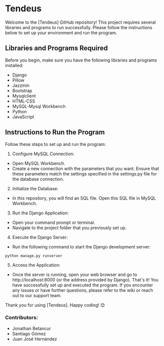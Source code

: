 # Tendeus
Welcome to the [Tendeus] GitHub repository! This project requires several libraries and programs to run successfully. Please follow the instructions below to set up your environment and run the program.

## Libraries and Programs Required
Before you begin, make sure you have the following libraries and programs installed:

- Django
- Pillow
- Jazzmin
- Bootstrap
- Mysqlclient
- HTML-CSS
- MySQL-Mysql Workbench
- Python
- JavaScript

## Instructions to Run the Program
Follow these steps to set up and run the program:

1. Configure MySQL Connection:

  - Open MySQL Workbench.
  - Create a new connection with the parameters that you want. Ensure that these parameters match the settings specified in the settings.py file for the database connection.
2. Initialize the Database:

  - In this repository, you will find an SQL file. Open this SQL file in MySQL Workbench.

3. Run the Django Application:

  - Open your command prompt or terminal.
  - Navigate to the project folder that you previously set up.
4. Execute the Django Server:

  - Run the following command to start the Django development server:
~~~
python manage.py runserver
~~~
5. Access the Application:

  - Once the server is running, open your web browser and go to http://localhost:8000 (or the address provided by Django).
That's it! You have successfully set up and executed the program. If you encounter any issues or have further questions, please refer to the wiki or reach out to our support team.

Thank you for using [Tendeus]. Happy coding! 😊

### Contributors:
- Jonathan Betancur
- Santiago Gómez
- Juan José Hernández

